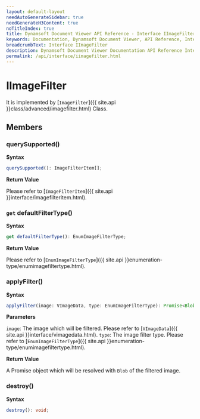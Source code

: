 ```yaml
---
layout: default-layout
needAutoGenerateSidebar: true
needGenerateH3Content: true
noTitleIndex: true
title: Dynamsoft Document Viewer API Reference - Interface IImageFilter
keywords: Documentation, Dynamsoft Document Viewer, API Reference, Interface IImageFilter
breadcrumbText: Interface IImageFilter
description: Dynamsoft Document Viewer Documentation API Reference Interface IImageFilter Page
permalink: /api/interface/iimagefilter.html
---
```



# IImageFilter

It is implemented by [`ImageFilter`]({{ site.api }}class/advanced/imagefilter.html) Class.

## Members

### querySupported()

**Syntax**

```typescript
querySupported(): ImageFilterItem[];
```

**Return Value**

Please refer to [`ImageFilterItem`]({{ site.api }}interface/imagefilteritem.html).

### `get` defaultFilterType()

**Syntax**

```typescript
get defaultFilterType(): EnumImageFilterType;
```

**Return Value**

Please refer to [`EnumImageFilterType`]({{ site.api }}enumeration-type/enumimagefiltertype.html).

### applyFilter()

**Syntax**

```typescript
applyFilter(image: VImageData, type: EnumImageFilterType): Promise<Blob>;
```

**Parameters**

`image`: The image which will be filtered. Please refer to [`VImageData`]({{ site.api }}interface/vimagedata.html).
`type`: The image filter type. Please refer to [`EnumImageFilterType`]({{ site.api }}enumeration-type/enumimagefiltertype.html).

**Return Value**

A Promise object which will be resolved with `Blob` of the filtered image.

### destroy()

**Syntax**

```typescript
destroy(): void;
```
